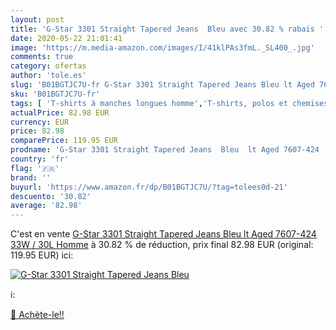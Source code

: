 ```yaml
---
layout: post
title: 'G-Star 3301 Straight Tapered Jeans  Bleu avec 30.82 % rabais '
date: 2020-05-22 21:01:41
image: 'https://m.media-amazon.com/images/I/41klPAs3fmL._SL400_.jpg'
comments: true
category: ofertas
author: 'tole.es'
slug: 'B01BGTJC7U-fr G-Star 3301 Straight Tapered Jeans Bleu lt Aged 7607-424...'
sku: 'B01BGTJC7U-fr'
tags: [ 'T-shirts à manches longues homme','T-shirts, polos et chemises homme','Vêtements','Vêtements homme', ]
actualPrice: 82.98 EUR
currency: EUR
price: 82.98
comparePrice: 119.95 EUR
prodname: 'G-Star 3301 Straight Tapered Jeans  Bleu  lt Aged 7607-424   33W / 30L Homme'
country: 'fr'
flag: '🇫🇷'
brand: ''
buyurl: 'https://www.amazon.fr/dp/B01BGTJC7U/?tag=tolees0d-21'
descuento: '30.82'
average: '82.98'
---
```


C'est en vente [G-Star 3301 Straight Tapered Jeans  Bleu  lt Aged 7607-424   33W / 30L Homme](https://www.amazon.fr/dp/B01BGTJC7U/?tag=tolees0d-21)  à  30.82 % de réduction, prix final  82.98 EUR (original: 119.95 EUR) ici:

[![G-Star 3301 Straight Tapered Jeans  Bleu](https://m.media-amazon.com/images/I/41klPAs3fmL._SL400_.jpg)](https://www.amazon.fr/dp/B01BGTJC7U/?tag=tolees0d-21)

ℹ️:


[🛒 Achète-le!!](https://www.amazon.fr/dp/B01BGTJC7U/?tag=tolees0d-21)
